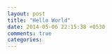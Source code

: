 ```yaml
---
layout: post
title: "Hello World"
date: 2014-05-06 22:15:38 +0530
comments: true
categories: 
---
```

